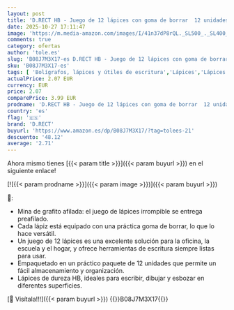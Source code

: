 ```yaml
---
layout: post
title: 'D.RECT HB - Juego de 12 lápices con goma de borrar  12 unidades '
date: 2025-10-27 17:11:47
image: 'https://m.media-amazon.com/images/I/41n37dP8rQL._SL500_._SL400_.jpg'
comments: true
category: ofertas
author: 'tole.es'
slug: 'B08J7M3X17-es D.RECT HB - Juego de 12 lápices con goma de borrar 12...'
sku: 'B08J7M3X17-es'
tags: [ 'Bolígrafos, lápices y útiles de escritura','Lápices','Lápices de madera','Oficina y papelería','borrar','d.rect','de','goma','lápices','🇪🇸', ]
actualPrice: 2.07 EUR
currency: EUR
price: 2.07
comparePrice: 3.99 EUR
prodname: 'D.RECT HB - Juego de 12 lápices con goma de borrar  12 unidades '
country: 'es'
flag: '🇪🇸'
brand: 'D.RECT'
buyurl: 'https://www.amazon.es/dp/B08J7M3X17/?tag=tolees-21'
descuento: '48.12'
average: '2.71'
---
```


Ahora mismo tienes [{{< param title >}}]({{< param buyurl >}}) en el siguiente enlace!

[![{{< param prodname >}}]({{< param image >}})]({{< param buyurl >}})

🔎:

- Mina de grafito afilada: el juego de lápices irrompible se entrega preafilado.
- Cada lápiz está equipado con una práctica goma de borrar, lo que lo hace versátil.
- Un juego de 12 lápices es una excelente solución para la oficina, la escuela y el hogar, y ofrece herramientas de escritura siempre listas para usar.
- Empaquetado en un práctico paquete de 12 unidades que permite un fácil almacenamiento y organización.
- Lápices de dureza HB, ideales para escribir, dibujar y esbozar en diferentes superficies.

[🛒 Visítala!!!]({{< param buyurl >}})
{{<world>}}B08J7M3X17{{</world>}}
